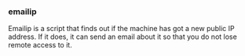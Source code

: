 ### emailip
Emailip is a script that finds out if the machine has got a new public IP address. If it does, it can send an email about it so that you do not lose remote access to it.

